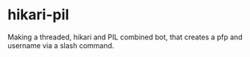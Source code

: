 # hikari-pil
 Making a threaded, hikari and PIL combined bot, that creates a pfp and username via a slash command.
